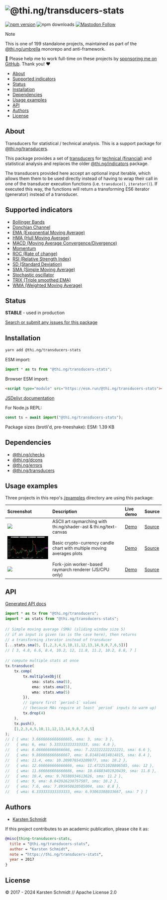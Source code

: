 <!-- This file is generated - DO NOT EDIT! -->
<!-- Please see: https://github.com/thi-ng/umbrella/blob/develop/CONTRIBUTING.md#changes-to-readme-files -->
# ![@thi.ng/transducers-stats](https://media.thi.ng/umbrella/banners-20230807/thing-transducers-stats.svg?8b85e2e5)

[![npm version](https://img.shields.io/npm/v/@thi.ng/transducers-stats.svg)](https://www.npmjs.com/package/@thi.ng/transducers-stats)
![npm downloads](https://img.shields.io/npm/dm/@thi.ng/transducers-stats.svg)
[![Mastodon Follow](https://img.shields.io/mastodon/follow/109331703950160316?domain=https%3A%2F%2Fmastodon.thi.ng&style=social)](https://mastodon.thi.ng/@toxi)

> [!NOTE]
> This is one of 199 standalone projects, maintained as part
> of the [@thi.ng/umbrella](https://github.com/thi-ng/umbrella/) monorepo
> and anti-framework.
>
> 🚀 Please help me to work full-time on these projects by [sponsoring me on
> GitHub](https://github.com/sponsors/postspectacular). Thank you! ❤️

- [About](#about)
- [Supported indicators](#supported-indicators)
- [Status](#status)
- [Installation](#installation)
- [Dependencies](#dependencies)
- [Usage examples](#usage-examples)
- [API](#api)
- [Authors](#authors)
- [License](#license)

## About

Transducers for statistical / technical analysis. This is a support package for [@thi.ng/transducers](https://github.com/thi-ng/umbrella/tree/develop/packages/transducers).

This package provides a set of
[transducers](https://github.com/thi-ng/umbrella/tree/develop/packages/transducers)
for [technical
(financial)](https://en.wikipedia.org/wiki/Technical_indicator) and
statistical analysis and replaces the older
[@thi.ng/indicators](https://github.com/thi-ng/indicators) package.

The transducers provided here accept an optional input iterable, which
allows them them to be used directly instead of having to wrap their
call in one of the transducer execution functions (i.e. `transduce()`,
`iterator()`). If executed this way, the functions will return a
transforming ES6 iterator (generator) instead of a transducer.

## Supported indicators

- [Bollinger Bands](https://github.com/thi-ng/umbrella/tree/develop/packages/transducers-stats/src/bollinger.ts)
- [Donchian Channel](https://github.com/thi-ng/umbrella/tree/develop/packages/transducers-stats/src/donchian.ts)
- [EMA (Exponential Moving Average)](https://github.com/thi-ng/umbrella/tree/develop/packages/transducers-stats/src/ema.ts)
- [HMA (Hull Moving Average)](https://github.com/thi-ng/umbrella/tree/develop/packages/transducers-stats/src/hma.ts)
- [MACD (Moving Average Convergence/Divergence)](https://github.com/thi-ng/umbrella/tree/develop/packages/transducers-stats/src/macd.ts)
- [Momentum](https://github.com/thi-ng/umbrella/tree/develop/packages/transducers-stats/src/momentum.ts)
- [ROC (Rate of change)](https://github.com/thi-ng/umbrella/tree/develop/packages/transducers-stats/src/roc.ts)
- [RSI (Relative Strength Index)](https://github.com/thi-ng/umbrella/tree/develop/packages/transducers-stats/src/rsi.ts)
- [SD (Standard Deviation)](https://github.com/thi-ng/umbrella/tree/develop/packages/transducers-stats/src/sd.ts)
- [SMA (Simple Moving Average)](https://github.com/thi-ng/umbrella/tree/develop/packages/transducers-stats/src/sma.ts)
- [Stochastic oscillator](https://github.com/thi-ng/umbrella/tree/develop/packages/transducers-stats/src/stochastic.ts)
- [TRIX (Triple smoothed EMA)](https://github.com/thi-ng/umbrella/tree/develop/packages/transducers-stats/src/trix.ts)
- [WMA (Weighted Moving Average)](https://github.com/thi-ng/umbrella/tree/develop/packages/transducers-stats/src/wma.ts)

## Status

**STABLE** - used in production

[Search or submit any issues for this package](https://github.com/thi-ng/umbrella/issues?q=%5Btransducers-stats%5D+in%3Atitle)

## Installation

```bash
yarn add @thi.ng/transducers-stats
```

ESM import:

```ts
import * as ts from "@thi.ng/transducers-stats";
```

Browser ESM import:

```html
<script type="module" src="https://esm.run/@thi.ng/transducers-stats"></script>
```

[JSDelivr documentation](https://www.jsdelivr.com/)

For Node.js REPL:

```js
const ts = await import("@thi.ng/transducers-stats");
```

Package sizes (brotli'd, pre-treeshake): ESM: 1.39 KB

## Dependencies

- [@thi.ng/checks](https://github.com/thi-ng/umbrella/tree/develop/packages/checks)
- [@thi.ng/dcons](https://github.com/thi-ng/umbrella/tree/develop/packages/dcons)
- [@thi.ng/errors](https://github.com/thi-ng/umbrella/tree/develop/packages/errors)
- [@thi.ng/transducers](https://github.com/thi-ng/umbrella/tree/develop/packages/transducers)

## Usage examples

Three projects in this repo's
[/examples](https://github.com/thi-ng/umbrella/tree/develop/examples)
directory are using this package:

| Screenshot                                                                                                                | Description                                                            | Live demo                                                | Source                                                                                |
|:--------------------------------------------------------------------------------------------------------------------------|:-----------------------------------------------------------------------|:---------------------------------------------------------|:--------------------------------------------------------------------------------------|
| <img src="https://raw.githubusercontent.com/thi-ng/umbrella/develop/assets/examples/ascii-raymarch.jpg" width="240"/>     | ASCII art raymarching with thi.ng/shader-ast & thi.ng/text-canvas      | [Demo](https://demo.thi.ng/umbrella/ascii-raymarch/)     | [Source](https://github.com/thi-ng/umbrella/tree/develop/examples/ascii-raymarch)     |
| <img src="https://raw.githubusercontent.com/thi-ng/umbrella/develop/assets/examples/crypto-chart.png" width="240"/>       | Basic crypto-currency candle chart with multiple moving averages plots | [Demo](https://demo.thi.ng/umbrella/crypto-chart/)       | [Source](https://github.com/thi-ng/umbrella/tree/develop/examples/crypto-chart)       |
| <img src="https://raw.githubusercontent.com/thi-ng/umbrella/develop/assets/examples/shader-ast-workers.jpg" width="240"/> | Fork-join worker-based raymarch renderer (JS/CPU only)                 | [Demo](https://demo.thi.ng/umbrella/shader-ast-workers/) | [Source](https://github.com/thi-ng/umbrella/tree/develop/examples/shader-ast-workers) |

## API

[Generated API docs](https://docs.thi.ng/umbrella/transducers-stats/)

```ts
import * as tx from "@thi.ng/transducers";
import * as stats from "@thi.ng/transducers-stats";

// Simple moving average (SMA) (sliding window size 5)
// if an input is given (as is the case here), then returns
// a transforming iterator instead of transducer
[...stats.sma(5, [1,2,3,4,5,10,11,12,13,14,9,8,7,6,5])]
// [ 3, 4.8, 6.6, 8.4, 10.2, 12, 11.8, 11.2, 10.2, 8.8, 7 ]

// compute multiple stats at once
tx.transduce(
    tx.comp(
        tx.multiplexObj({
            sma: stats.sma(5),
            ema: stats.ema(5),
            wma: stats.wma(5)
        }),
        // ignore first `period-1` values
        // (because MAs require at least `period` inputs to warm up)
        tx.drop(4)
    ),
    tx.push(),
    [1,2,3,4,5,10,11,12,13,14,9,8,7,6,5]
);
// [ { wma: 3.6666666666666665, ema: 3, sma: 3 },
//   { wma: 6, ema: 5.333333333333333, sma: 4.8 },
//   { wma: 8.066666666666666, ema: 7.222222222222221, sma: 6.6 },
//   { wma: 9.866666666666667, ema: 8.814814814814815, sma: 8.4 },
//   { wma: 11.4, ema: 10.209876543209877, sma: 10.2 },
//   { wma: 12.666666666666666, ema: 11.473251028806585, sma: 12 },
//   { wma: 11.666666666666666, ema: 10.64883401920439, sma: 11.8 },
//   { wma: 10.4, ema: 9.76588934613626, sma: 11.2 },
//   { wma: 9, ema: 8.843926230757507, sma: 10.2 },
//   { wma: 7.6, ema: 7.895950820505004, sma: 8.8 },
//   { wma: 6.333333333333333, ema: 6.93063388033667, sma: 7 } ]
```

## Authors

- [Karsten Schmidt](https://thi.ng)

If this project contributes to an academic publication, please cite it as:

```bibtex
@misc{thing-transducers-stats,
  title = "@thi.ng/transducers-stats",
  author = "Karsten Schmidt",
  note = "https://thi.ng/transducers-stats",
  year = 2017
}
```

## License

&copy; 2017 - 2024 Karsten Schmidt // Apache License 2.0
